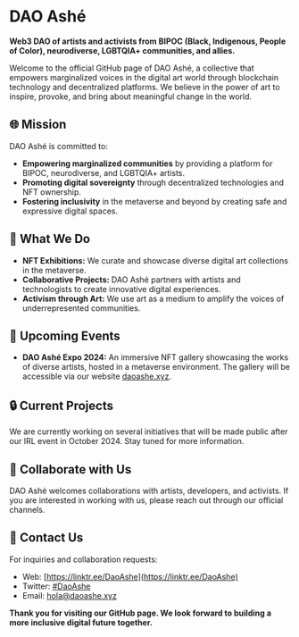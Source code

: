 # DAO Ashé

**Web3 DAO of artists and activists from BIPOC (Black, Indigenous, People of Color), neurodiverse, LGBTQIA+ communities, and allies.**

Welcome to the official GitHub page of DAO Ashé, a collective that empowers marginalized voices in the digital art world through blockchain technology and decentralized platforms. We believe in the power of art to inspire, provoke, and bring about meaningful change in the world.

## 🌐 Mission
DAO Ashé is committed to:
- **Empowering marginalized communities** by providing a platform for BIPOC, neurodiverse, and LGBTQIA+ artists.
- **Promoting digital sovereignty** through decentralized technologies and NFT ownership.
- **Fostering inclusivity** in the metaverse and beyond by creating safe and expressive digital spaces.

## 🎨 What We Do
- **NFT Exhibitions:** We curate and showcase diverse digital art collections in the metaverse.
- **Collaborative Projects:** DAO Ashé partners with artists and technologists to create innovative digital experiences.
- **Activism through Art:** We use art as a medium to amplify the voices of underrepresented communities.

## 📅 Upcoming Events
- **DAO Ashé Expo 2024:** An immersive NFT gallery showcasing the works of diverse artists, hosted in a metaverse environment. The gallery will be accessible via our website [daoashe.xyz](https://linktr.ee/DaoAshe).

## 🔒 Current Projects
We are currently working on several initiatives that will be made public after our IRL event in October 2024. Stay tuned for more information.

## 🤝 Collaborate with Us
DAO Ashé welcomes collaborations with artists, developers, and activists. If you are interested in working with us, please reach out through our official channels.

## 📧 Contact Us
For inquiries and collaboration requests:
- Web: [https://linktr.ee/DaoAshe](https://linktr.ee/DaoAshe)
- Twitter: [#DaoAshe](http://x.com/hashtag/DaoAshe)
- Email: [hola@daoashe.xyz](mailto:hola@daoashe.xyz)

**Thank you for visiting our GitHub page. We look forward to building a more inclusive digital future together.**
